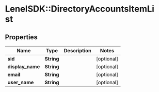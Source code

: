 # LenelSDK::DirectoryAccountsItemList

## Properties
Name | Type | Description | Notes
------------ | ------------- | ------------- | -------------
**sid** | **String** |  | [optional] 
**display_name** | **String** |  | [optional] 
**email** | **String** |  | [optional] 
**user_name** | **String** |  | [optional] 



